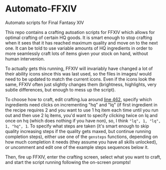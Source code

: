 # Automato-FFXIV
Automato scripts for Final Fantasy XIV

This repo contains a crafting autoation scripts for FFXIV which allows for optimal crafting of certain HQ goods.  It is smart enough to stop crafting when it sees that it has reached maximum quality and move on to the next one.  It can be told to use variable amounts of HQ ingredients in order to more seamlessly craft lots of items given your stock on hand, without human intervenion.

To actually gets this running, FFXIV will invariably have changed a lot of their ability icons since this was last used, so the files in images/ would need to be updated to match the current icons.  Even if the icons look the same, FFXIV often just slightly changes them (brightness, highlights, very subtle differences, but enough to mess up the script).

To choose how to craft, edit crafting.lua around [line 462](https://github.com/DashingStrike/Automato-FFXIV/blob/master/scripts/crafting.lua#L462-L506), specify which ingredients need clicks on incrementing "hq" and "lq" (if first ingredient in the recipe requires 2 and you want to use 1 hq item each time until you run out and then use 2 lq items, you'd want to specify clicking twice on lq and once on hq (which does nothing if you have non), so, I think `"lq", 1, "lq", 1, "hq", 1`.  To specify what steps are taken (it's smart enough to skip quality increasing steps if the quality gets maxed, but continue running completion steps), either use one of the `gensteps` functions, depending on how much completion it needs (they assume you have all skills unlocked), or uncomment and edit one of the example steps sequences below it.

Then, fire up FFXIV, enter the crafting screen, select what you want to craft, and start the script running following the on-screen prompts!
